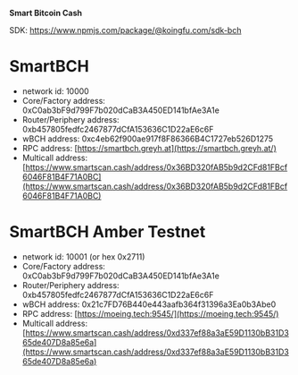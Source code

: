 **Smart Bitcoin Cash**

SDK: https://www.npmjs.com/package/@koingfu.com/sdk-bch

# **SmartBCH**
- network id: 10000
- Core/Factory address: 0xC0ab3bF9d799F7b020dCaB3A450ED141bfAe3A1e
- Router/Periphery address: 0xb457805fedfc2467877dCfA153636C1D22aE6c6F
- wBCH address: 0xc4eb62f900ae917f8F86366B4C1727eb526D1275
- RPC address: [https://smartbch.greyh.at](https://smartbch.greyh.at/)
- Multicall address: [https://www.smartscan.cash/address/0x36BD320fAB5b9d2CFd81FBcf6046F81B4F71A0BC](https://www.smartscan.cash/address/0x36BD320fAB5b9d2CFd81FBcf6046F81B4F71A0BC)


# **SmartBCH Amber Testnet**

- network id: 10001 (or hex 0x2711)
- Core/Factory address: 0xC0ab3bF9d799F7b020dCaB3A450ED141bfAe3A1e
- Router/Periphery address: 0xb457805fedfc2467877dCfA153636C1D22aE6c6F
- wBCH address: 0x21c7FD76B440e443aafb364f31396a3Ea0b3Abe0
- RPC address: [https://moeing.tech:9545/](https://moeing.tech:9545/)
- Multicall address: [https://www.smartscan.cash/address/0xd337ef88a3aE59D1130bB31D365de407D8a85e6a](https://www.smartscan.cash/address/0xd337ef88a3aE59D1130bB31D365de407D8a85e6a)


